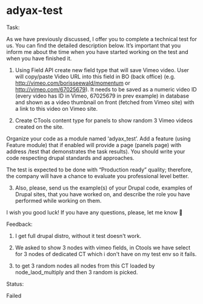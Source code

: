 # adyax-test
Task:

As we have previously discussed, I offer you to complete a technical test for us. You can find the detailed description below. It’s important that you inform me about the time when you have started working on the test and when you have finished it. 

 1) Using Field API create new field type that will save Vimeo video. User will copy/paste Video URL into this field in BO (back office) (e.g. http://vimeo.com/borisseewald/momentum or http://vimeo.com/67025679). It needs to be saved as a numeric video ID (every video has ID in Vimeo, 67025679 in prev example) in database and shown as a video thumbnail on front (fetched from Vimeo site) with a link to this video on Vimeo site.

 2) Create CTools content type for panels to show random 3 Vimeo videos created on the site.

Organize your code as a module named ‘adyax_test’. Add a feature (using Feature module) that if enabled will provide a page (panels page) with address /test that demonstrates the task results).
You should write your code respecting drupal standards and approaches.

The test is expected to be done with “Production ready” quality; therefore, the company will have a chance to evaluate you professional level better. 


3) Also, please, send us the example(s) of your Drupal code, examples of Drupal sites, that you have worked on, and describe the role you have performed while working on them.

I wish you good luck! If you have any questions, please, let me know 

Feedback:

1. I get full drupal distro, without it test doesn't work. 

2. We asked to show 3 nodes with vimeo fields, in Ctools we have select for 3 nodes of dedicated CT which i don't have on my test env so it fails. 

3. to get 3 random nodes all nodes from this CT loaded by node_laod_multiply and then 3 random is picked.

Status:

Failed